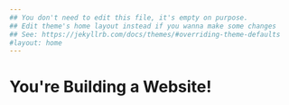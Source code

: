 ```yaml
---
## You don't need to edit this file, it's empty on purpose.
## Edit theme's home layout instead if you wanna make some changes
## See: https://jekyllrb.com/docs/themes/#overriding-theme-defaults
#layout: home
---
```

<!DOCTYPE html>
<html>
<head>
	<title>Ollie Bike Sharing</title>
	<meta charset="utf-8"/>
	<link rel="stylesheet" type="text/css" href="main.css">
</head>
<body>
	<h1>You're Building a Website!</h1>
</body>
</html>
